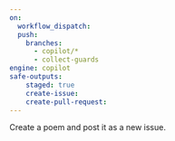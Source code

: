 ```yaml
---
on: 
  workflow_dispatch:
  push:
    branches:
      - copilot/*
      - collect-guards
engine: copilot
safe-outputs:
    staged: true
    create-issue:
    create-pull-request:
---
```

Create a poem and post it as a new issue.